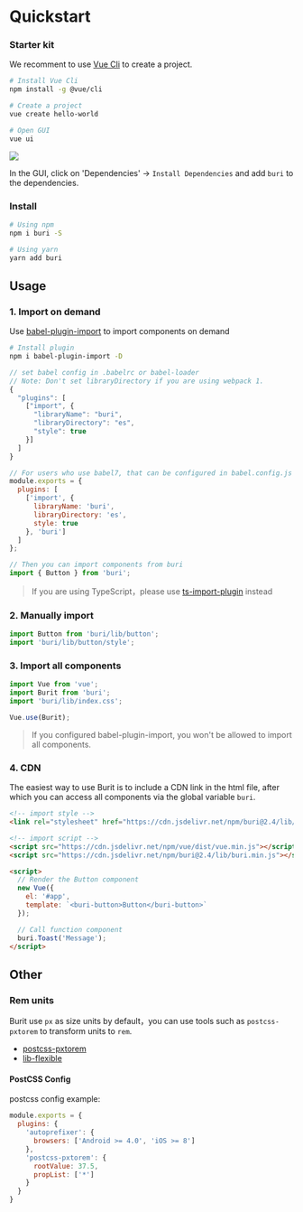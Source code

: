 # Quickstart

### Starter kit

We recomment to use [Vue Cli](https://cli.vuejs.org/zh/) to create a project.

```bash
# Install Vue Cli
npm install -g @vue/cli

# Create a project
vue create hello-world

# Open GUI
vue ui
```

![](https://img.yzcdn.cn/buri/vue-cli-demo-201809030812.png)

In the GUI, click on 'Dependencies' -> `Install Dependencies` and add `buri` to the dependencies.

### Install

```bash
# Using npm
npm i buri -S

# Using yarn
yarn add buri
```

## Usage

### 1. Import on demand

Use [babel-plugin-import](https://github.com/ant-design/babel-plugin-import) to import components on demand

```bash
# Install plugin
npm i babel-plugin-import -D
```

```js
// set babel config in .babelrc or babel-loader
// Note: Don't set libraryDirectory if you are using webpack 1.
{
  "plugins": [
    ["import", {
      "libraryName": "buri",
      "libraryDirectory": "es",
      "style": true
    }]
  ]
}

// For users who use babel7, that can be configured in babel.config.js
module.exports = {
  plugins: [
    ['import', {
      libraryName: 'buri',
      libraryDirectory: 'es',
      style: true
    }, 'buri']
  ]
};
```

```js
// Then you can import components from buri
import { Button } from 'buri';
```

> If you are using TypeScript，please use [ts-import-plugin](https://github.com/Brooooooklyn/ts-import-plugin) instead

### 2. Manually import

```js
import Button from 'buri/lib/button';
import 'buri/lib/button/style';
```
 
### 3. Import all components

```js
import Vue from 'vue';
import Burit from 'buri';
import 'buri/lib/index.css';

Vue.use(Burit);
```

> If you configured babel-plugin-import, you won't be allowed to import all components.

### 4. CDN

The easiest way to use Burit is to include a CDN link in the html file, after which you can access all components via the global variable `buri`.

```html
<!-- import style -->
<link rel="stylesheet" href="https://cdn.jsdelivr.net/npm/buri@2.4/lib/index.css">

<!-- import script -->
<script src="https://cdn.jsdelivr.net/npm/vue/dist/vue.min.js"></script>
<script src="https://cdn.jsdelivr.net/npm/buri@2.4/lib/buri.min.js"></script>

<script>
  // Render the Button component
  new Vue({
    el: '#app',
    template: `<buri-button>Button</buri-button>`
  });

  // Call function component
  buri.Toast('Message');
</script>
```

## Other

### Rem units

Burit use `px` as size units by default，you can use tools such as `postcss-pxtorem` to transform units to `rem`.

- [postcss-pxtorem](https://github.com/cuth/postcss-pxtorem)
- [lib-flexible](https://github.com/amfe/lib-flexible)

#### PostCSS Config

postcss config example:

```js
module.exports = {
  plugins: {
    'autoprefixer': {
      browsers: ['Android >= 4.0', 'iOS >= 8']
    },
    'postcss-pxtorem': {
      rootValue: 37.5,
      propList: ['*']
    }
  }
}
```